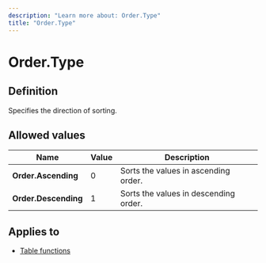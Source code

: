 ```yaml
---
description: "Learn more about: Order.Type"
title: "Order.Type"
---
```

# Order.Type

## Definition

Specifies the direction of sorting.

## Allowed values

|Name|Value|Description|
| ------- | --- | ----------- |
|**Order.Ascending**|0|Sorts the values in ascending order.|
|**Order.Descending**|1|Sorts the values in descending order.|

## Applies to

* [Table functions](table-functions.md)
